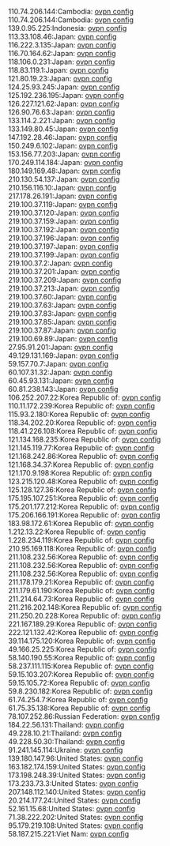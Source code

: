 110.74.206.144:Cambodia: [ovpn config](vpn/110_74_206_144.ovpn)  
110.74.206.144:Cambodia: [ovpn config](vpn/110_74_206_144.ovpn)  
139.0.95.225:Indonesia: [ovpn config](vpn/139_0_95_225.ovpn)  
113.33.108.46:Japan: [ovpn config](vpn/113_33_108_46.ovpn)  
116.222.3.135:Japan: [ovpn config](vpn/116_222_3_135.ovpn)  
116.70.164.62:Japan: [ovpn config](vpn/116_70_164_62.ovpn)  
118.106.0.231:Japan: [ovpn config](vpn/118_106_0_231.ovpn)  
118.83.119.1:Japan: [ovpn config](vpn/118_83_119_1.ovpn)  
121.80.19.23:Japan: [ovpn config](vpn/121_80_19_23.ovpn)  
124.25.93.245:Japan: [ovpn config](vpn/124_25_93_245.ovpn)  
125.192.236.195:Japan: [ovpn config](vpn/125_192_236_195.ovpn)  
126.227.121.62:Japan: [ovpn config](vpn/126_227_121_62.ovpn)  
126.90.76.63:Japan: [ovpn config](vpn/126_90_76_63.ovpn)  
133.114.2.221:Japan: [ovpn config](vpn/133_114_2_221.ovpn)  
133.149.80.45:Japan: [ovpn config](vpn/133_149_80_45.ovpn)  
147.192.28.46:Japan: [ovpn config](vpn/147_192_28_46.ovpn)  
150.249.6.102:Japan: [ovpn config](vpn/150_249_6_102.ovpn)  
153.156.77.203:Japan: [ovpn config](vpn/153_156_77_203.ovpn)  
170.249.114.184:Japan: [ovpn config](vpn/170_249_114_184.ovpn)  
180.149.169.48:Japan: [ovpn config](vpn/180_149_169_48.ovpn)  
210.130.54.137:Japan: [ovpn config](vpn/210_130_54_137.ovpn)  
210.156.116.10:Japan: [ovpn config](vpn/210_156_116_10.ovpn)  
217.178.26.191:Japan: [ovpn config](vpn/217_178_26_191.ovpn)  
219.100.37.119:Japan: [ovpn config](vpn/219_100_37_119.ovpn)  
219.100.37.120:Japan: [ovpn config](vpn/219_100_37_120.ovpn)  
219.100.37.159:Japan: [ovpn config](vpn/219_100_37_159.ovpn)  
219.100.37.192:Japan: [ovpn config](vpn/219_100_37_192.ovpn)  
219.100.37.196:Japan: [ovpn config](vpn/219_100_37_196.ovpn)  
219.100.37.197:Japan: [ovpn config](vpn/219_100_37_197.ovpn)  
219.100.37.199:Japan: [ovpn config](vpn/219_100_37_199.ovpn)  
219.100.37.2:Japan: [ovpn config](vpn/219_100_37_2.ovpn)  
219.100.37.201:Japan: [ovpn config](vpn/219_100_37_201.ovpn)  
219.100.37.209:Japan: [ovpn config](vpn/219_100_37_209.ovpn)  
219.100.37.213:Japan: [ovpn config](vpn/219_100_37_213.ovpn)  
219.100.37.60:Japan: [ovpn config](vpn/219_100_37_60.ovpn)  
219.100.37.63:Japan: [ovpn config](vpn/219_100_37_63.ovpn)  
219.100.37.83:Japan: [ovpn config](vpn/219_100_37_83.ovpn)  
219.100.37.85:Japan: [ovpn config](vpn/219_100_37_85.ovpn)  
219.100.37.87:Japan: [ovpn config](vpn/219_100_37_87.ovpn)  
219.100.69.89:Japan: [ovpn config](vpn/219_100_69_89.ovpn)  
27.95.91.201:Japan: [ovpn config](vpn/27_95_91_201.ovpn)  
49.129.131.169:Japan: [ovpn config](vpn/49_129_131_169.ovpn)  
59.157.70.7:Japan: [ovpn config](vpn/59_157_70_7.ovpn)  
60.107.31.32:Japan: [ovpn config](vpn/60_107_31_32.ovpn)  
60.45.93.131:Japan: [ovpn config](vpn/60_45_93_131.ovpn)  
60.81.238.143:Japan: [ovpn config](vpn/60_81_238_143.ovpn)  
106.252.207.22:Korea Republic of: [ovpn config](vpn/106_252_207_22.ovpn)  
110.11.172.239:Korea Republic of: [ovpn config](vpn/110_11_172_239.ovpn)  
115.93.2.180:Korea Republic of: [ovpn config](vpn/115_93_2_180.ovpn)  
118.34.202.20:Korea Republic of: [ovpn config](vpn/118_34_202_20.ovpn)  
118.41.226.108:Korea Republic of: [ovpn config](vpn/118_41_226_108.ovpn)  
121.134.168.235:Korea Republic of: [ovpn config](vpn/121_134_168_235.ovpn)  
121.145.119.77:Korea Republic of: [ovpn config](vpn/121_145_119_77.ovpn)  
121.168.242.86:Korea Republic of: [ovpn config](vpn/121_168_242_86.ovpn)  
121.168.34.37:Korea Republic of: [ovpn config](vpn/121_168_34_37.ovpn)  
121.170.9.198:Korea Republic of: [ovpn config](vpn/121_170_9_198.ovpn)  
123.215.120.48:Korea Republic of: [ovpn config](vpn/123_215_120_48.ovpn)  
125.128.127.36:Korea Republic of: [ovpn config](vpn/125_128_127_36.ovpn)  
175.195.107.251:Korea Republic of: [ovpn config](vpn/175_195_107_251.ovpn)  
175.201.177.212:Korea Republic of: [ovpn config](vpn/175_201_177_212.ovpn)  
175.206.166.191:Korea Republic of: [ovpn config](vpn/175_206_166_191.ovpn)  
183.98.172.61:Korea Republic of: [ovpn config](vpn/183_98_172_61.ovpn)  
1.212.13.22:Korea Republic of: [ovpn config](vpn/1_212_13_22.ovpn)  
1.228.234.119:Korea Republic of: [ovpn config](vpn/1_228_234_119.ovpn)  
210.95.169.118:Korea Republic of: [ovpn config](vpn/210_95_169_118.ovpn)  
211.108.232.56:Korea Republic of: [ovpn config](vpn/211_108_232_56.ovpn)  
211.108.232.56:Korea Republic of: [ovpn config](vpn/211_108_232_56.ovpn)  
211.108.232.56:Korea Republic of: [ovpn config](vpn/211_108_232_56.ovpn)  
211.178.179.21:Korea Republic of: [ovpn config](vpn/211_178_179_21.ovpn)  
211.179.61.190:Korea Republic of: [ovpn config](vpn/211_179_61_190.ovpn)  
211.214.64.73:Korea Republic of: [ovpn config](vpn/211_214_64_73.ovpn)  
211.216.202.148:Korea Republic of: [ovpn config](vpn/211_216_202_148.ovpn)  
211.250.20.228:Korea Republic of: [ovpn config](vpn/211_250_20_228.ovpn)  
221.167.189.29:Korea Republic of: [ovpn config](vpn/221_167_189_29.ovpn)  
222.121.132.42:Korea Republic of: [ovpn config](vpn/222_121_132_42.ovpn)  
39.114.175.120:Korea Republic of: [ovpn config](vpn/39_114_175_120.ovpn)  
49.166.25.225:Korea Republic of: [ovpn config](vpn/49_166_25_225.ovpn)  
58.140.190.55:Korea Republic of: [ovpn config](vpn/58_140_190_55.ovpn)  
58.237.111.115:Korea Republic of: [ovpn config](vpn/58_237_111_115.ovpn)  
59.15.103.207:Korea Republic of: [ovpn config](vpn/59_15_103_207.ovpn)  
59.15.105.72:Korea Republic of: [ovpn config](vpn/59_15_105_72.ovpn)  
59.8.230.182:Korea Republic of: [ovpn config](vpn/59_8_230_182.ovpn)  
61.74.254.7:Korea Republic of: [ovpn config](vpn/61_74_254_7.ovpn)  
61.75.35.138:Korea Republic of: [ovpn config](vpn/61_75_35_138.ovpn)  
78.107.252.86:Russian Federation: [ovpn config](vpn/78_107_252_86.ovpn)  
184.22.56.131:Thailand: [ovpn config](vpn/184_22_56_131.ovpn)  
49.228.10.21:Thailand: [ovpn config](vpn/49_228_10_21.ovpn)  
49.228.50.30:Thailand: [ovpn config](vpn/49_228_50_30.ovpn)  
91.241.145.114:Ukraine: [ovpn config](vpn/91_241_145_114.ovpn)  
139.180.147.96:United States: [ovpn config](vpn/139_180_147_96.ovpn)  
163.182.174.159:United States: [ovpn config](vpn/163_182_174_159.ovpn)  
173.198.248.39:United States: [ovpn config](vpn/173_198_248_39.ovpn)  
173.233.73.3:United States: [ovpn config](vpn/173_233_73_3.ovpn)  
207.148.112.140:United States: [ovpn config](vpn/207_148_112_140.ovpn)  
20.214.177.24:United States: [ovpn config](vpn/20_214_177_24.ovpn)  
52.161.15.68:United States: [ovpn config](vpn/52_161_15_68.ovpn)  
71.38.222.202:United States: [ovpn config](vpn/71_38_222_202.ovpn)  
95.179.219.108:United States: [ovpn config](vpn/95_179_219_108.ovpn)  
58.187.215.221:Viet Nam: [ovpn config](vpn/58_187_215_221.ovpn)  
